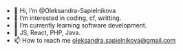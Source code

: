 - 👋 Hi, I’m @Oleksandra-Sapielnikova
- 👀 I’m interested in coding, cf, writting.
- 🌱 I’m currently learning software development.
- 🦄 JS, React, PHP, Java.
- 📫 How to reach me oleksandra.sapielnikova@gmail.com

<!---
Oleksandra-Sapielnikova/Oleksandra-Sapielnikova is a ✨ special ✨ repository because its `README.md` (this file) appears on your GitHub profile.
You can click the Preview link to take a look at your changes.
--->
